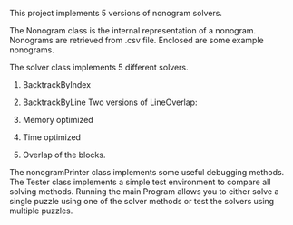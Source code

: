 This project implements 5 versions of nonogram solvers.

The Nonogram class is the internal representation of a nonogram.
Nonograms are retrieved from .csv file. Enclosed are some example nonograms.

The solver class implements 5 different solvers.
1) BacktrackByIndex
2) BacktrackByLine
Two versions of LineOverlap:
3) Memory optimized
4) Time optimized

5) Overlap of the blocks.

The nonogramPrinter class implements some useful debugging methods.
The Tester class implements a simple test environment to compare all solving methods.
Running the main Program allows you to either solve a single puzzle using one of the solver methods or test the solvers using multiple puzzles.
